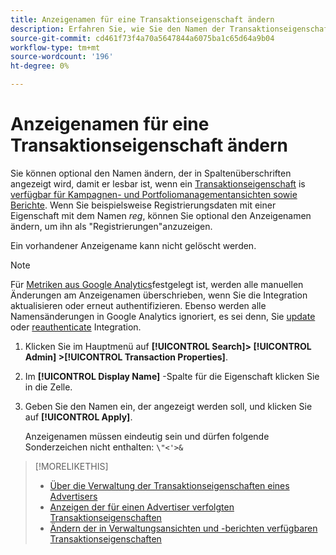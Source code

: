 ```yaml
---
title: Anzeigenamen für eine Transaktionseigenschaft ändern
description: Erfahren Sie, wie Sie den Namen der Transaktionseigenschaft ändern, der in den Spaltenüberschriften in Ihren Management-Ansichten und -Berichten angezeigt wird.
source-git-commit: cd461f73f4a70a5647844a6075ba1c65d64a9b04
workflow-type: tm+mt
source-wordcount: '196'
ht-degree: 0%

---
```


# Anzeigenamen für eine Transaktionseigenschaft ändern

Sie können optional den Namen ändern, der in Spaltenüberschriften angezeigt wird, damit er lesbar ist, wenn ein [Transaktionseigenschaft](/help/search-social-commerce/glossary.md#s-t) is [verfügbar für Kampagnen- und Portfoliomanagementansichten sowie Berichte](transaction-property-edit-available.md). Wenn Sie beispielsweise Registrierungsdaten mit einer Eigenschaft mit dem Namen *reg*, können Sie optional den Anzeigenamen ändern, um ihn als &quot;Registrierungen&quot;anzuzeigen.

Ein vorhandener Anzeigename kann nicht gelöscht werden.

>[!NOTE]
>
>Für [Metriken aus Google Analytics](/help/search-social-commerce/admin/data-sources/data-source-about.md)festgelegt ist, werden alle manuellen Änderungen am Anzeigenamen überschrieben, wenn Sie die Integration aktualisieren oder erneut authentifizieren. Ebenso werden alle Namensänderungen in Google Analytics ignoriert, es sei denn, Sie [update](/help/search-social-commerce/admin/data-sources/data-source-edit.md) oder [reauthenticate](/help/search-social-commerce/admin/data-sources/data-source-reauthenticate.md) Integration.

1. Klicken Sie im Hauptmenü auf **[!UICONTROL Search]> [!UICONTROL Admin] >[!UICONTROL Transaction Properties]**.

1. Im **[!UICONTROL Display Name]** -Spalte für die Eigenschaft klicken Sie in die Zelle.

1. Geben Sie den Namen ein, der angezeigt werden soll, und klicken Sie auf **[!UICONTROL Apply]**.

   Anzeigenamen müssen eindeutig sein und dürfen folgende Sonderzeichen nicht enthalten: `\"<'>&`

>[!MORELIKETHIS]
>
>* [Über die Verwaltung der Transaktionseigenschaften eines Advertisers](transaction-property-about.md)
>* [Anzeigen der für einen Advertiser verfolgten Transaktionseigenschaften](transaction-property-view-tracked.md)
>* [Ändern der in Verwaltungsansichten und -berichten verfügbaren Transaktionseigenschaften](transaction-property-edit-available.md)

